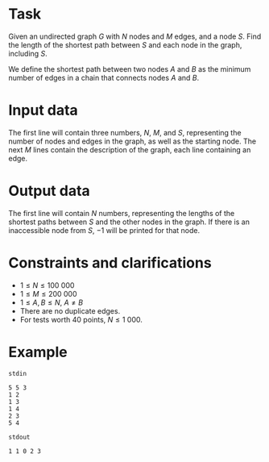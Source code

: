 
# Task

Given an undirected graph $G$ with $N$ nodes and $M$ edges, and a node $S$. Find the length of the shortest path between $S$ and each node in the graph, including $S$.

We define the shortest path between two nodes $A$ and $B$ as the minimum number of edges in a chain that connects nodes $A$ and $B$.

# Input data

The first line will contain three numbers, $N$, $M$, and $S$, representing the number of nodes and edges in the graph, as well as the starting node. The next $M$ lines contain the description of the graph, each line containing an edge.

# Output data

The first line will contain $N$ numbers, representing the lengths of the shortest paths between $S$ and the other nodes in the graph. If there is an inaccessible node from $S$, $-1$ will be printed for that node.

# Constraints and clarifications

* $1 \leq N \leq 100\ 000$
* $1 \leq M \leq 200\ 000$
* $1 \leq A, B \leq N$, $A \neq B$
* There are no duplicate edges.
* For tests worth $40$ points, $N \leq 1\ 000$.

# Example

`stdin`
```
5 5 3
1 2
1 3
1 4
2 3
5 4
```

`stdout`
```
1 1 0 2 3
```
